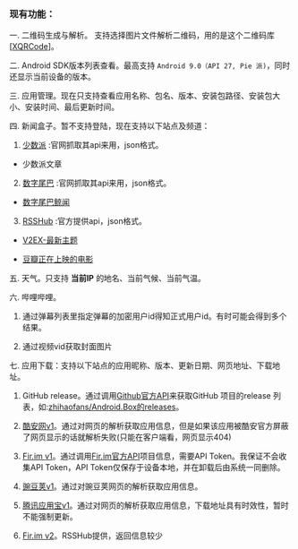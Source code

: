 ### 现有功能：

一. 二维码生成与解析。 支持选择图片文件解析二维码，用的是这个二维码库 [[XQRCode](https://github.com/xuexiangjys/XQRCode)]。

二. Android SDK版本列表查看。最高支持 `Android 9.0（API 27, Pie 派)`，同时还显示当前设备的版本。

三. 应用管理。现在只支持查看应用名称、包名、版本、安装包路径、安装包大小、安装时间、最后更新时间。

四. 新闻盒子。暂不支持登陆，现在支持以下站点及频道：

1. [少数派](https://www.sspai.com/) :官网抓取其api来用，json格式。

- 少数派文章

2. [数字尾巴](http://www.dgtle.com/) :官网抓取其api来用，json格式。

- [数字尾巴鲸闻](http://news.dgtle.com/)

3. [RSSHub](https://docs.rsshub.app/) :官方提供api，json格式。

- [V2EX-最新主题](https://www.v2ex.com)

- [豆瓣正在上映的电影](https://movie.douban.com/cinema/nowplaying/guangzhou/)

五. 天气。只支持 **当前IP** 的地名、当前气候、当前气温。

六. 哔哩哔哩。

1. 通过弹幕列表里指定弹幕的加密用户id得知正式用户id。有时可能会得到多个结果。

2. 通过视频vid获取封面图片

七. 应用下载：支持以下站点的应用昵称、版本、更新日期、网页地址、下载地址。

1. GitHub release。通过调用[Github官方API](https://developer.github.com/)来获取GitHub 项目的release 列表，如:[zhihaofans/Android.Box的releases](https://github.com/zhihaofans/Android.Box/releases)。

2. [酷安网v1](https://www.coolapk.com/)。通过对网页的解析获取应用信息，但是如果该应用被酷安官方屏蔽了网页显示的话就解析失败(只能在客户端看，网页显示404)

3. [Fir.im v1](https://fir.im/)。通过调用[Fir.im官方API](https://fir.im/docs)项目信息，需要API  Token。我保证不会收集API  Token，API  Token仅保存于设备本地，并在卸载后由系统一同删除。

4. [豌豆荚v1](https://www.wandoujia.com/apps)。通过对豌豆荚网页的解析获取应用信息。

5. [腾讯应用宝v1](https://app.qq.com)。通过对网页的解析获取应用信息，下载地址具有时效性，暂时不能强制更新。

6. [Fir.im v2](https://fir.im/)。RSSHub提供，返回信息较少